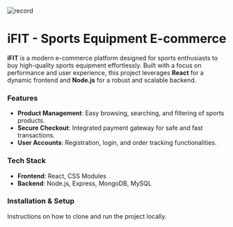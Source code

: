 ![record](https://i.giphy.com/media/v1.Y2lkPTc5MGI3NjExYWF4bnR5eTh0M2ZyejQ3ZXgwbWhlMnJodXJvODFwcnd6aGM1bm9icSZlcD12MV9pbnRlcm5hbF9naWZfYnlfaWQmY3Q9Zw/U2lO3XzEu90V90Csxf/giphy.gif)

# iFIT - Sports Equipment E-commerce

**iFIT** is a modern e-commerce platform designed for sports enthusiasts to buy high-quality sports equipment effortlessly. Built with a focus on performance and user experience, this project leverages **React** for a dynamic frontend and **Node.js** for a robust and scalable backend.

### Features
- **Product Management**: Easy browsing, searching, and filtering of sports products.
- **Secure Checkout**: Integrated payment gateway for safe and fast transactions.
- **User Accounts**: Registration, login, and order tracking functionalities.


### Tech Stack
- **Frontend**: React, CSS Modules
- **Backend**: Node.js, Express, MongoDB, MySQL

### Installation & Setup
Instructions on how to clone and run the project locally.
